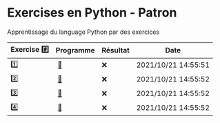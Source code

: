 # Exercises en Python - Patron

Apprentissage du language Python par des exercices

|  Exercise :hash:  |  Programme | Résultat | Date |
|-------------------|------------|----------|------|
| :one: | [:bookmark:](01/programme.py) | :x: | 2021/10/21 14:55:51 |
| :two: | [:bookmark:](02/programme.py) | :x: | 2021/10/21 14:55:52 |
| :three: | [:bookmark:](03/programme.py) | :x: | 2021/10/21 14:55:52 |
| :four: | [:bookmark:](04/programme.py) | :x: | 2021/10/21 14:55:52 |
